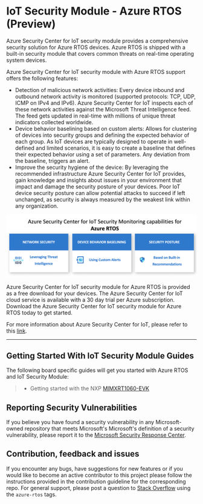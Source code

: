 # IoT Security Module - Azure RTOS (Preview)

Azure Security Center for IoT security module provides a comprehensive security solution for Azure RTOS devices. Azure RTOS is shipped with a built-in security module that covers common threats on real-time operating system devices.

Azure Security Center for IoT security module with Azure RTOS support offers the following features:
- Detection of malicious network activities: Every device inbound and outbound network activity is monitored (supported protocols: TCP, UDP, ICMP on IPv4 and IPv6). Azure Security Center for IoT inspects each of these network activities against the Microsoft Threat Intelligence feed. The feed gets updated in real-time with millions of unique threat indicators collected worldwide.
- Device behavior baselining based on custom alerts: Allows for clustering of devices into security groups and defining the expected behavior of each group. As IoT devices are typically designed to operate in well-defined and limited scenarios, it is easy to create a baseline that defines their expected behavior using a set of parameters. Any deviation from the baseline, triggers an alert.
- Improve the security hygiene of the device: By leveraging the recommended infrastructure Azure Security Center for IoT provides, gain knowledge and insights about issues in your environment that impact and damage the security posture of your devices. Poor IoT device security posture can allow potential attacks to succeed if left unchanged, as security is always measured by the weakest link within any organization.

![Monitoring Capabilities](img/asc_for_iot_monitoring_capabilities.png)

Azure Security Center for IoT security module for Azure RTOS is provided as a free download for your devices. The Azure Security Center for IoT cloud service is available with a 30 day trial per Azure subscription. Download the Azure Security Center for IoT security module for Azure RTOS today to get started.

For more information about Azure Security Center for IoT, please refer to this [link](https://docs.microsoft.com/en-us/azure/asc-for-iot/).

---

## Getting Started With IoT Security Module Guides

The following board specific guides will get you started with Azure RTOS and IoT Security Module:

> * Getting started with the NXP [MIMXRT1060-EVK](NXP/MIMXRT1060-EVK)

## Reporting Security Vulnerabilities

If you believe you have found a security vulnerability in any Microsoft-owned repository that meets Microsoft's Microsoft's definition of a security vulnerability, please report it to the [Microsoft Security Response Center](SECURITY.md).

## Contribution, feedback and issues
If you encounter any bugs, have suggestions for new features or if you would like to become an active contributor to this project please follow the instructions provided in the contribution guideline for the corresponding repo.
For general support, please post a question to [Stack Overflow](http://stackoverflow.com/questions/tagged/azure-rtos) using the `azure-rtos` tags.